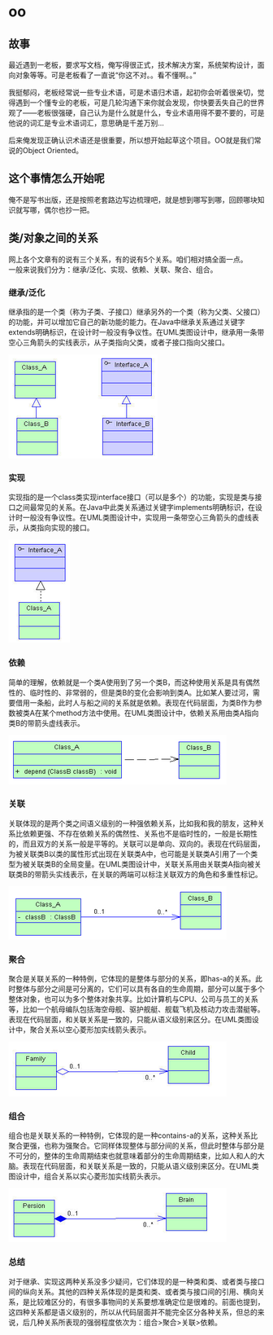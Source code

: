 # oo  

## 故事
最近遇到一老板，要求写文档，俺写得很正式，技术解决方案，系统架构设计，面向对象等等。可是老板看了一直说“你这不对。。看不懂啊。。”  

我挺郁闷，老板经常说一些专业术语，可是术语归术语，起初你会听着很亲切，觉得遇到一个懂专业的老板，可是几轮沟通下来你就会发现，你快要丢失自己的世界观了——老板很强硬，自己认为是什么就是什么，专业术语用得不要不要的，可是他说的词汇是专业术语词汇，意思确是千差万别...  

后来俺发现正确认识术语还是很重要，所以想开始起草这个项目。OO就是我们常说的Object Oriented。  

## 这个事情怎么开始呢  

俺不是写书出版，还是按照老套路边写边梳理吧，就是想到哪写到哪，回顾哪块知识就写哪，偶尔也抄一把。  

## 类/对象之间的关系  

网上各个文章有的说有三个关系，有的说有5个关系。咱们相对搞全面一点。  
一般来说我们分为：继承/泛化、实现、依赖、关联、聚合、组合。

### 继承/泛化  

继承指的是一个类（称为子类、子接口）继承另外的一个类（称为父类、父接口）的功能，并可以增加它自己的新功能的能力。在Java中继承关系通过关键字extends明确标识，在设计时一般没有争议性。在UML类图设计中，继承用一条带空心三角箭头的实线表示，从子类指向父类，或者子接口指向父接口。 

![](asserts/inherit.jpg)

### 实现  

实现指的是一个class类实现interface接口（可以是多个）的功能，实现是类与接口之间最常见的关系。在Java中此类关系通过关键字implements明确标识，在设计时一般没有争议性。在UML类图设计中，实现用一条带空心三角箭头的虚线表示，从类指向实现的接口。 

![](asserts/implement.jpg)

### 依赖  

简单的理解，依赖就是一个类A使用到了另一个类B，而这种使用关系是具有偶然性的、临时性的、非常弱的，但是类B的变化会影响到类A。比如某人要过河，需要借用一条船，此时人与船之间的关系就是依赖。表现在代码层面，为类B作为参数被类A在某个method方法中使用。在UML类图设计中，依赖关系用由类A指向类B的带箭头虚线表示。  

![](asserts/dependency.jpg)

### 关联  

关联体现的是两个类之间语义级别的一种强依赖关系，比如我和我的朋友，这种关系比依赖更强、不存在依赖关系的偶然性、关系也不是临时性的，一般是长期性的，而且双方的关系一般是平等的。关联可以是单向、双向的。表现在代码层面，为被关联类B以类的属性形式出现在关联类A中，也可能是关联类A引用了一个类型为被关联类B的全局变量。在UML类图设计中，关联关系用由关联类A指向被关联类B的带箭头实线表示，在关联的两端可以标注关联双方的角色和多重性标记。  

![](asserts/associate.jpg)

### 聚合  

聚合是关联关系的一种特例，它体现的是整体与部分的关系，即has-a的关系。此时整体与部分之间是可分离的，它们可以具有各自的生命周期，部分可以属于多个整体对象，也可以为多个整体对象共享。比如计算机与CPU、公司与员工的关系等，比如一个航母编队包括海空母舰、驱护舰艇、舰载飞机及核动力攻击潜艇等。表现在代码层面，和关联关系是一致的，只能从语义级别来区分。在UML类图设计中，聚合关系以空心菱形加实线箭头表示。  

![](asserts/aggregation.jpg)

### 组合  

组合也是关联关系的一种特例，它体现的是一种contains-a的关系，这种关系比聚合更强，也称为强聚合。它同样体现整体与部分间的关系，但此时整体与部分是不可分的，整体的生命周期结束也就意味着部分的生命周期结束，比如人和人的大脑。表现在代码层面，和关联关系是一致的，只能从语义级别来区分。在UML类图设计中，组合关系以实心菱形加实线箭头表示。  

![](asserts/composition.jpg)

### 总结     

对于继承、实现这两种关系没多少疑问，它们体现的是一种类和类、或者类与接口间的纵向关系。其他的四种关系体现的是类和类、或者类与接口间的引用、横向关系，是比较难区分的，有很多事物间的关系要想准确定位是很难的。前面也提到，这四种关系都是语义级别的，所以从代码层面并不能完全区分各种关系，但总的来说，后几种关系所表现的强弱程度依次为：组合>聚合>关联>依赖。  

